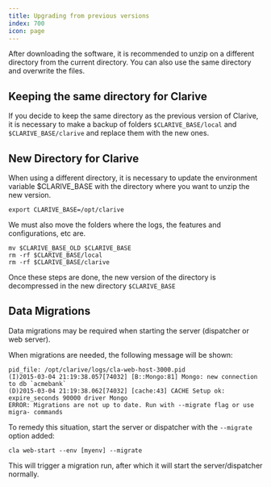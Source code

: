 ```yaml
---
title: Upgrading from previous versions
index: 700
icon: page
---
```


After downloading the software, it is recommended to unzip on a different directory from the current directory.  You can
also use the same directory and overwrite the files.

## Keeping the same directory for Clarive

If you decide to keep the same directory as the previous version of Clarive, it is necessary to make a backup of folders
`$CLARIVE_BASE/local` and `$CLARIVE_BASE/clarive` and replace them with the new ones.

## New Directory for Clarive

When using a different directory, it is necessary to update the environment variable $CLARIVE_BASE with the directory
where you want to unzip the new version.

    export CLARIVE_BASE=/opt/clarive

We must also move the folders where the logs, the features and configurations, etc are.

    mv $CLARIVE_BASE_OLD $CLARIVE_BASE
    rm -rf $CLARIVE_BASE/local
    rm -rf $CLARIVE_BASE/clarive

Once these steps are done, the new version of the directory is decompressed in the new directory `$CLARIVE_BASE`

## Data Migrations

Data migrations may be required when starting the server (dispatcher or web server).

When migrations are needed, the following message will be shown:

    pid_file: /opt/clarive/logs/cla-web-host-3000.pid
    (I)2015-03-04 21:19:38.057[74032] [B::Mongo:81] Mongo: new connection to db `acmebank`
    (D)2015-03-04 21:19:38.062[74032] [cache:43] CACHE Setup ok: expire_seconds 90000 driver Mongo
    ERROR: Migrations are not up to date. Run with --migrate flag or use migra- commands

To remedy this situation, start the server or dispatcher with the `--migrate` option added:

    cla web-start --env [myenv] --migrate

This will trigger a migration run, after which it will start the server/dispatcher normally.
